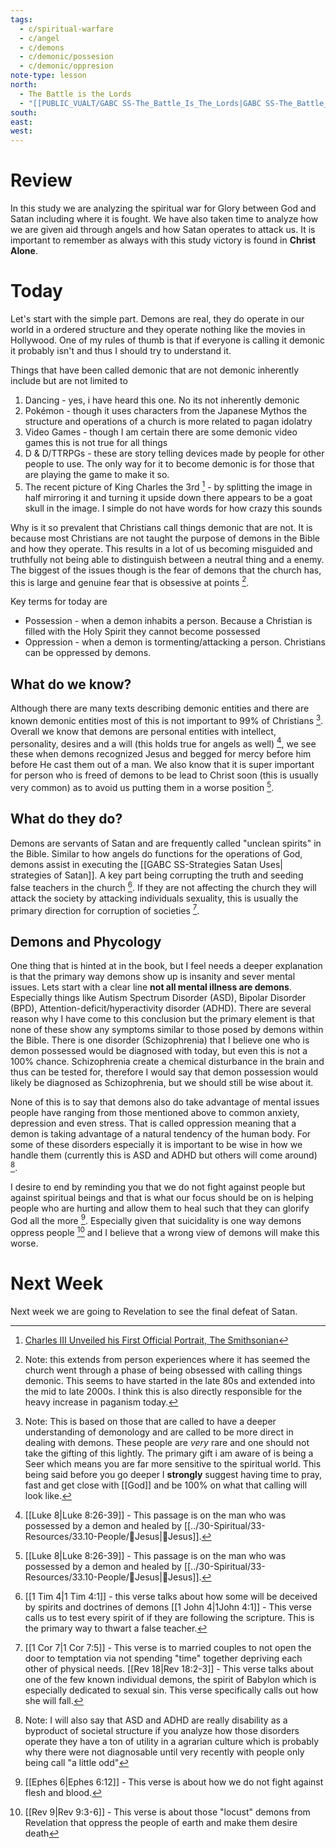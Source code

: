 ```yaml
---
tags:
  - c/spiritual-warfare
  - c/angel
  - c/demons
  - c/demonic/possesion
  - c/demonic/oppresion
note-type: lesson
north:
  - The Battle is the Lords
  - "[[PUBLIC_VUALT/GABC SS-The_Battle_Is_The_Lords|GABC SS-The_Battle_Is_The_Lords]]"
south: 
east: 
west:
---
```

# Review
In this study we are analyzing the spiritual war for Glory between God and Satan including where it is fought. We have also taken time to analyze how we are given aid through angels and how Satan operates to attack us. It is important to remember as always with this study victory is found in **Christ Alone**.

# Today
Let's start with the simple part. Demons are real, they do operate in our world in a ordered structure and they operate nothing like the movies in Hollywood. One of my rules of thumb is that if everyone is calling it demonic it probably isn't and thus I should try to understand it. 

Things that have been called demonic that are not demonic inherently include but are not limited to
1. Dancing - yes, i have heard this one. No its not inherently demonic
2. Pokémon - though it uses characters from the Japanese Mythos the structure and operations of a church is more related to pagan idolatry
3. Video Games - though I am certain there are some demonic video games this is not true for all things
4. D & D/TTRPGs - these are story telling devices made by people for other people to use. The only way for it to become demonic is for those that are playing the game to make it so.
5. The recent picture of King Charles the 3rd [^cite1] - by splitting the image in half mirroring it and turning it upside down there appears to be a goat skull in the image. I simple do not have words for how crazy this sounds 

[^cite1]: [Charles III Unveiled his First Official Portrait, The Smithsonian](https://www.smithsonianmag.com/smart-news/is-king-charles-iiis-first-official-portrait-too-red-180984364/#:~:text=The%20first%20official%20portrait%20of,into%20a%20matching%20red%20backdrop.)

Why is it so prevalent that Christians call things demonic that are not. It is because most Christians are not taught the purpose of demons in the Bible and how they operate. This results in a lot of us becoming misguided and truthfully not being able to distinguish between a neutral thing and a enemy. The biggest of the issues though is the fear of demons that the church has, this is large and genuine fear that is obsessive at points [^note1].

Key terms for today are
- Possession - when a demon inhabits a person. Because a Christian is filled with the Holy Spirit they cannot become possessed
- Oppression - when a demon is tormenting/attacking a person. Christians can be oppressed by demons.


[^note1]: Note: this extends from person experiences where it has seemed the church went through a phase of being obsessed with calling things demonic. This seems to have started in the late 80s and extended into the mid to late 2000s. I think this is also directly responsible for the heavy increase in paganism today.

## What do we know?
Although there are many texts describing demonic entities and there are known demonic entities most of this is not important to 99% of Christians [^note2]. Overall we know that demons are personal entities with intellect, personality, desires and a will (this holds true for angels as well) [^b1], we see these when demons recognized Jesus and begged for mercy before him before He cast them out of a man. 
We also know that it is super important for person who is freed of demons to be lead to Christ soon (this is usually very common) as to avoid us putting them in a worse position [^b1]. 


[^note2]: Note: This is based on those that are called to have a deeper  understanding of demonology and are called to be more direct in dealing with demons. These people are *very* rare and one should not take the gifting of this lightly. The primary gift i am aware of is being a Seer which means you are far more sensitive to the spiritual world. This being said before you go deeper I **strongly** suggest having time to pray, fast and get close with [[God]] and be 100% on what that calling will look like.
[^b1]: [[Luke 8|Luke 8:26-39]] - This passage is on the man who was possessed by a demon and healed by [[../30-Spiritual/33-Resources/33.10-People/👼Jesus|👼Jesus]]. 

## What do they do?
Demons are servants of Satan and are frequently called "unclean spirits" in the Bible. Similar to how angels do functions for the operations of God, demons assist in executing the [[GABC SS-Strategies Satan Uses| strategies of Satan]]. A key part being corrupting the truth and seeding false teachers in the church [^b1a]. If they are not affecting the church they will attack the society by attacking individuals sexuality, this is usually the primary direction for corruption of societies [^b1b].

[^b1a]: [[1 Tim 4|1 Tim 4:1]] - this verse talks about how some will be deceived by spirits and doctrines of demons
  [[1 John 4|1John 4:1]] - This verse calls us to test every spirit of if they are following the scripture. This is the primary way to thwart a false teacher.
[^b1b]: [[1 Cor 7|1 Cor 7:5]] - This verse is to married couples to not open the door to temptation via not spending "time" together depriving each other of physical needs.
    [[Rev 18|Rev 18:2-3]] - This verse talks about one of the few known individual demons, the spirit of Babylon which  is especially dedicated to sexual sin. This verse specifically calls out how she will fall.
## Demons and Phycology
One thing that is hinted at in the book, but I feel needs a deeper  explanation is that the primary way demons show up is insanity and sever mental issues. Lets start with a clear line **not all mental illness are demons**. Especially things like Autism Spectrum Disorder (ASD), Bipolar Disorder (BPD), Attention-deficit/hyperactivity disorder (ADHD). There are several reason why I have come to this conclusion but the primary element is that none of these show any symptoms similar to those posed by demons within the Bible. There is one disorder (Schizophrenia) that I believe one who is demon possessed would be diagnosed with today, but even this is not a 100% chance. Schizophrenia create a chemical disturbance in the brain and thus can be tested for, therefore I would say that demon possession would likely be diagnosed as Schizophrenia, but we should still be wise about it.

None of this is to say that demons also do take advantage of mental issues people have ranging from those mentioned above to common anxiety, depression and even stress. That is called oppression meaning that a demon is taking advantage of a natural tendency of the human body. For some of these disorders especially it is important to be wise in how we handle them (currently this is ASD and ADHD but others will come around) [^note3].

I desire to end by reminding you that we do not fight against people but against spiritual beings and that is what our focus should be on is helping people who are hurting and allow them to heal such that they can glorify God all the more [^b2]. Especially given that suicidality is one way demons oppress people [^b3] and I believe that a wrong view of demons will make this worse.

[^note3]: Note: I will also say that ASD and ADHD are really disability as a byproduct of societal structure if you analyze how those disorders operate they have a  ton of utility in a agrarian culture which is probably why there were not diagnosable until very recently with people only being call "a little odd"
[^b2]: [[Ephes 6|Ephes 6:12]] - This verse is about how we do not fight against flesh and blood.
[^b3]: [[Rev 9|Rev 9:3-6]] - This verse is about those "locust" demons from Revelation that oppress the people of earth and make them desire death
# Next Week
Next week we are going to Revelation to see the final defeat of Satan.